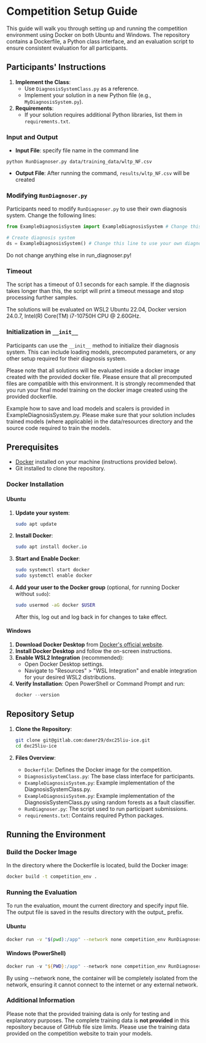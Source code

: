 # Competition Setup Guide

This guide will walk you through setting up and running the competition environment using Docker on both Ubuntu and Windows. The repository contains a Dockerfile, a Python class interface, and an evaluation script to ensure consistent evaluation for all participants.

## Participants' Instructions
1. **Implement the Class**:
   - Use `DiagnosisSystemClass.py` as a reference.
   - Implement your solution in a new Python file (e.g., `MyDiagnosisSystem.py`).
2. **Requirements**:
   - If your solution requires additional Python libraries, list them in `requirements.txt`.

### Input and Output
- **Input File**: specify file name in the command line
```
python RunDiagnoser.py data/training_data/wltp_NF.csv
```

- **Output File**: After running the command, `results/wltp_NF.csv` will be created

### Modifying `RunDiagnoser.py`
Participants need to modify `RunDiagnoser.py` to use their own diagnosis system. Change the following lines:

```python
from ExampleDiagnosisSystem import ExampleDiagnosisSystem # Change this line to use your own diagnosis system

# Create diagnosis system
ds = ExampleDiagnosisSystem() # Change this line to use your own diagnosis system
```
Do not change anything else in run_diagnoser.py!

### Timeout
The script has a timeout of 0.1 seconds for each sample. If the diagnosis takes longer than this, the script will print a timeout message and stop processing further samples.

The solutions will be evaluated on WSL2 Ubuntu 22.04, Docker version 24.0.7, Intel(R) Core(TM) i7-10750H CPU @ 2.60GHz.

### Initialization in `__init__`
Participants can use the `__init__` method to initialize their diagnosis system. This can include loading models, precomputed parameters, or any other setup required for their diagnosis system.

Please note that all solutions will be evaluated inside a docker image created with the provided docker file. Please ensure that all precomputed files are compatible with this environment. It is strongly recommended that you run your final model training on the docker image created using the provided dockerfile.

Example how to save and load models and scalers is provided in ExampleDiagnosisSystem.py. Please make sure that your solution includes trained models (where applicable) in the data/resources directory and the source code required to train the models.


## Prerequisites
- [Docker](https://docs.docker.com/get-docker/) installed on your machine (instructions provided below).
- Git installed to clone the repository.

### Docker Installation

#### Ubuntu
1. **Update your system**:
   ```bash
   sudo apt update
   ```

2. **Install Docker**:
   ```bash
   sudo apt install docker.io
   ```

3. **Start and Enable Docker**:
   ```bash
   sudo systemctl start docker
   sudo systemctl enable docker
   ```

4. **Add your user to the Docker group** (optional, for running Docker without `sudo`):
   ```bash
   sudo usermod -aG docker $USER
   ```
   After this, log out and log back in for changes to take effect.

#### Windows
1. **Download Docker Desktop** from [Docker's official website](https://www.docker.com/products/docker-desktop).
2. **Install Docker Desktop** and follow the on-screen instructions.
3. **Enable WSL2 Integration** (recommended):
   - Open Docker Desktop settings.
   - Navigate to "Resources" > "WSL Integration" and enable integration for your desired WSL2 distributions.
4. **Verify Installation**:
   Open PowerShell or Command Prompt and run:
   ```powershell
   docker --version
   ```

## Repository Setup
1. **Clone the Repository**:
   ```bash
   git clone git@gitlab.com:daner29/dxc25liu-ice.git
   cd dxc25liu-ice
   ```

2. **Files Overview**:
   - `Dockerfile`: Defines the Docker image for the competition.
   - `DiagnosisSystemClass.py`: The base class interface for participants.
   - `ExampleDiagnosisSystem.py`: Example implementation of the DiagnosisSystemClass.py.
   - `ExampleDiagnosisSystem.py`: Example implementation of the DiagnosisSystemClass.py using random forests as a fault classifier.
   - `RunDiagnoser.py`: The script used to run participant submissions.
   - `requirements.txt`: Contains required Python packages.

## Running the Environment

### Build the Docker Image

In the directory where the Dockerfile is located, build the Docker image:

```bash
docker build -t competition_env .
```

### Running the Evaluation

To run the evaluation, mount the current directory and specify input file. The output file is saved in the results directory with the output_ prefix.

#### Ubuntu
```bash
docker run -v "$(pwd):/app" --network none competition_env RunDiagnoser.py data/training_data/wltp_NF.csv 
```

#### Windows (PowerShell)

```powershell
docker run -v "${PWD}:/app" --network none competition_env RunDiagnoser.py data/training_data/wltp_NF.csv
```


By using --network none, the container will be completely isolated from the network, ensuring it cannot connect to the internet or any external network.

### Additional Information

Please note that the provided training data is only for testing and explanatory purposes. The complete training data is **not provided** in this repository because of GitHub file size limits. Please use the training data provided on the competition website to train your models.

